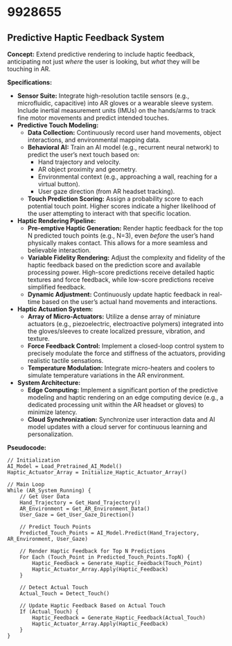 # 9928655

## Predictive Haptic Feedback System

**Concept:** Extend predictive rendering to include haptic feedback, anticipating not just *where* the user is looking, but *what* they will be touching in AR.

**Specifications:**

*   **Sensor Suite:** Integrate high-resolution tactile sensors (e.g., microfluidic, capacitive) into AR gloves or a wearable sleeve system. Include inertial measurement units (IMUs) on the hands/arms to track fine motor movements and predict intended touches.
*   **Predictive Touch Modeling:**
    *   **Data Collection:** Continuously record user hand movements, object interactions, and environmental mapping data.
    *   **Behavioral AI:** Train an AI model (e.g., recurrent neural network) to predict the user’s next touch based on:
        *   Hand trajectory and velocity.
        *   AR object proximity and geometry.
        *   Environmental context (e.g., approaching a wall, reaching for a virtual button).
        *   User gaze direction (from AR headset tracking).
    *   **Touch Prediction Scoring:** Assign a probability score to each potential touch point. Higher scores indicate a higher likelihood of the user attempting to interact with that specific location.
*   **Haptic Rendering Pipeline:**
    *   **Pre-emptive Haptic Generation:** Render haptic feedback for the top N predicted touch points (e.g., N=3), even *before* the user’s hand physically makes contact. This allows for a more seamless and believable interaction.
    *   **Variable Fidelity Rendering:** Adjust the complexity and fidelity of the haptic feedback based on the prediction score and available processing power. High-score predictions receive detailed haptic textures and force feedback, while low-score predictions receive simplified feedback.
    *   **Dynamic Adjustment:** Continuously update haptic feedback in real-time based on the user’s actual hand movements and interactions.
*   **Haptic Actuation System:**
    *   **Array of Micro-Actuators:** Utilize a dense array of miniature actuators (e.g., piezoelectric, electroactive polymers) integrated into the gloves/sleeves to create localized pressure, vibration, and texture.
    *   **Force Feedback Control:** Implement a closed-loop control system to precisely modulate the force and stiffness of the actuators, providing realistic tactile sensations.
    *   **Temperature Modulation:** Integrate micro-heaters and coolers to simulate temperature variations in the AR environment.
*   **System Architecture:**
    *   **Edge Computing:** Implement a significant portion of the predictive modeling and haptic rendering on an edge computing device (e.g., a dedicated processing unit within the AR headset or gloves) to minimize latency.
    *   **Cloud Synchronization:** Synchronize user interaction data and AI model updates with a cloud server for continuous learning and personalization.

**Pseudocode:**

```
// Initialization
AI_Model = Load_Pretrained_AI_Model()
Haptic_Actuator_Array = Initialize_Haptic_Actuator_Array()

// Main Loop
While (AR_System_Running) {
    // Get User Data
    Hand_Trajectory = Get_Hand_Trajectory()
    AR_Environment = Get_AR_Environment_Data()
    User_Gaze = Get_User_Gaze_Direction()

    // Predict Touch Points
    Predicted_Touch_Points = AI_Model.Predict(Hand_Trajectory, AR_Environment, User_Gaze)

    // Render Haptic Feedback for Top N Predictions
    For Each (Touch_Point in Predicted_Touch_Points.TopN) {
        Haptic_Feedback = Generate_Haptic_Feedback(Touch_Point)
        Haptic_Actuator_Array.Apply(Haptic_Feedback)
    }

    // Detect Actual Touch
    Actual_Touch = Detect_Touch()

    // Update Haptic Feedback Based on Actual Touch
    If (Actual_Touch) {
        Haptic_Feedback = Generate_Haptic_Feedback(Actual_Touch)
        Haptic_Actuator_Array.Apply(Haptic_Feedback)
    }
}
```